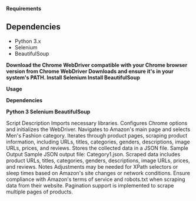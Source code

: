 **Requirements**
## Dependencies
- Python 3.x
- Selenium
- BeautifulSoup

**Download the Chrome WebDriver compatible with your Chrome browser version from Chrome WebDriver Downloads and ensure it's in your system's PATH.
Install Selenium
Install BeautifulSoup**

**Usage**

**Dependencies**

**Python 3
Selenium
BeautifulSoup**

Script Description
Imports necessary libraries.
Configures Chrome options and initializes the WebDriver.
Navigates to Amazon's main page and selects Men's Fashion category.
Iterates through product pages, scraping product information, including URLs, titles, categories, genders, descriptions, image URLs, prices, and reviews.
Stores the collected data in a JSON file.
Sample Output
Sample JSON output file: Category1.json.
Scraped data includes product URLs, titles, categories, genders, descriptions, image URLs, prices, and reviews.
Notes
Adjustments may be needed for XPath selectors or sleep times based on Amazon's site changes or network conditions.
Ensure compliance with Amazon's terms of service and robots.txt when scraping data from their website.
Pagination support is implemented to scrape multiple pages of products.
